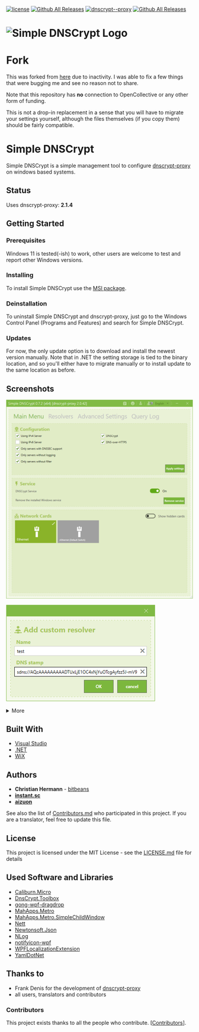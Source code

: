 [![license](https://img.shields.io/github/license/aizuon/SimpleDnsCrypt.svg?style=flat-square)](https://github.com/aizuon/SimpleDnsCrypt/blob/master/LICENSE.md) 
[![Github All Releases](https://img.shields.io/github/release/aizuon/SimpleDnsCrypt.svg?style=flat-square&include_prereleases)](https://github.com/aizuon/SimpleDnsCrypt/releases/latest) 
[![dnscrypt--proxy](https://img.shields.io/badge/dnscrypt--proxy-2.1.4-orange.svg?style=flat-square)](https://github.com/jedisct1/dnscrypt-proxy) 
[![Github All Releases](https://img.shields.io/github/downloads/aizuon/SimpleDnsCrypt/total.svg?style=flat-square)](https://github.com/aizuon/SimpleDnsCrypt/releases/latest) 

# ![Simple DNSCrypt Logo](img/logo_with_text.png)

# Fork
This was forked from [here](https://github.com/bitbeans/SimpleDnsCrypt) due to inactivity. I was able to fix a few things that were bugging me and see no reason not to share.

Note that this repository has **no** connection to OpenCollective or any other form of funding.

This is not a drop-in replacement in a sense that you will have to migrate your settings yourself, although the files themselves (if you copy them) should be fairly compatible.

# Simple DNSCrypt
Simple DNSCrypt is a simple management tool to configure [dnscrypt-proxy](https://github.com/jedisct1/dnscrypt-proxy) on windows based systems. 

## Status

Uses dnscrypt-proxy: **2.1.4**

## Getting Started

### Prerequisites

Windows 11 is tested(-ish) to work, other users are welcome to test and report other Windows versions.

### Installing

To install Simple DNSCrypt use the [MSI package](https://github.com/aizuon/SimpleDnsCrypt/releases/download/0.8.4/SimpleDNSCrypt.msi).

### Deinstallation

To uninstall Simple DNSCrypt and dnscrypt-proxy, just go to the Windows Control Panel (Programs and Features) and search for Simple DNSCrypt.

### Updates

For now, the only update option is to download and install the newest version manually. Note that in .NET the setting storage is tied to the binary location, and so you'll either have to migrate manually or to install update to the same location as before.

## Screenshots

![maintab](img/preview/mainmenu.png)

![maintab](img/preview/custom_resolver.png)

<details>
<summary>More</summary>

![resolvers](img/preview/resolvers.png)

![advanced](img/preview/advancedsettings.png)

![blacklist](img/preview/blacklist.png)

![blocklog](img/preview/blocklog.png)

![settings](img/preview/settings.png)
</details>

## Built With

* [Visual Studio](https://www.visualstudio.com/downloads/)
* [.NET](https://dotnet.microsoft.com/download/dotnet)
* [WiX](https://wixtoolset.org/)

## Authors

* **Christian Hermann** - [bitbeans](https://github.com/bitbeans)
* [**instant.sc**](https://github.com/instantsc)
* [**aizuon**](https://github.com/aizuon)

See also the list of [Contributors.md](Contributors.md) who participated in this project. 
If you are a translator, feel free to update this file.

## License

This project is licensed under the MIT License - see the [LICENSE.md](LICENSE.md) file for details

## Used Software and Libraries

- [Caliburn.Micro](https://github.com/Caliburn-Micro/Caliburn.Micro)
- [DnsCrypt.Toolbox](https://github.com/bitbeans/DnsCrypt.Toolbox)
- [gong-wpf-dragdrop](https://github.com/punker76/gong-wpf-dragdrop)
- [MahApps.Metro](https://github.com/MahApps/MahApps.Metro)
- [MahApps.Metro.SimpleChildWindow](https://github.com/punker76/MahApps.Metro.SimpleChildWindow)
- [Nett](https://github.com/paiden/Nett)
- [Newtonsoft.Json](https://github.com/JamesNK/Newtonsoft.Json)
- [NLog](https://github.com/nlog/NLog)
- [notifyicon-wpf](https://bitbucket.org/hardcodet/notifyicon-wpf/src)
- [WPFLocalizationExtension](https://github.com/SeriousM/WPFLocalizationExtension)
- [YamlDotNet](https://github.com/aaubry/YamlDotNet)

## Thanks to

* Frank Denis for the development of [dnscrypt-proxy](https://github.com/jedisct1/dnscrypt-proxy)
* all users, translators and contributors

### Contributors

This project exists thanks to all the people who contribute. [[Contributors](Contributors.md)].
